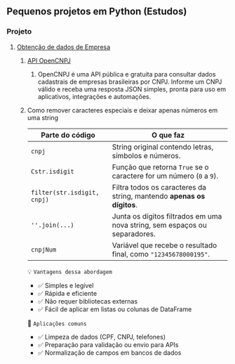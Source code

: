 ## Pequenos projetos em Python (Estudos)

### Projeto
1. [Obtenção de dados de Empresa]('')
    1. [API OpenCNPJ](https://opencnpj.org/)
        1. OpenCNPJ é uma API pública e gratuita para consultar dados cadastrais de empresas brasileiras por CNPJ. Informe um CNPJ válido e receba uma resposta JSON simples, pronta para uso em aplicativos, integrações e automações.
        
    2. Como remover caracteres especiais e deixar apenas números em uma string

       | Parte do código             | O que faz                                                |
       | --------------------------- | ---------------------------------------------------------------- |
       | `cnpj`                      | String original contendo letras, símbolos e números.|
       | `Cstr.isdigit`              | Função que retorna `True` se o caractere for um número (`0` a `9`). |
       | `filter(str.isdigit, cnpj)` | Filtra todos os caracteres da string, mantendo **apenas os dígitos**. |
       | `''.join(...)`              | Junta os dígitos filtrados em uma nova string, sem espaços ou separadores. |
       | `cnpjNum`                   | Variável que recebe o resultado final, como `"12345678000195"`.



       💡 `Vantagens dessa abordagem`
        - ✅ Simples e legível
        - ✅ Rápida e eficiente
        - ✅ Não requer bibliotecas externas
        - ✅ Fácil de aplicar em listas ou colunas de DataFrame  
          

        🧪 `Aplicações comuns`
        - ✅ Limpeza de dados (CPF, CNPJ, telefones)
        - ✅ Preparação para validação ou envio para APIs
        - ✅ Normalização de campos em bancos de dados

